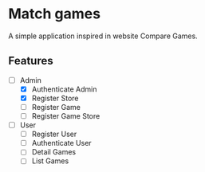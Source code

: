 # Match games

A simple application inspired in website Compare Games.

## Features

- [ ] Admin
  - [X] Authenticate Admin
  - [X] Register Store
  - [ ] Register Game
  - [ ] Register Game Store

- [ ] User
  - [ ] Register User
  - [ ] Authenticate User
  - [ ] Detail Games
  - [ ] List Games
